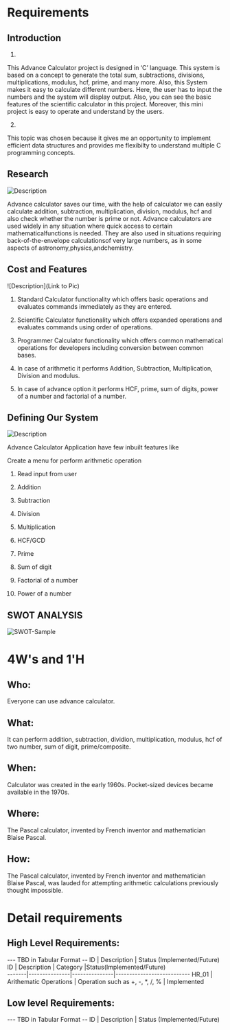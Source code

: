 # Requirements
## Introduction
1. 
This Advance Calculator project is designed in ‘C’ language. This system is based on a concept to generate the total sum, subtractions, divisions, multiplications, modulus, hcf, prime, and many more. Also, this System makes it easy to calculate different numbers. Here, the user has to input the numbers and the system will display output. Also, you can see the basic features of the scientific calculator in this project. Moreover, this mini project is easy to operate and understand by the users. 

2.
This topic was chosen because it gives me an opportunity to implement efficient data structures and provides me flexibilty to understand multiple C programming concepts.

## Research
![Description](https://github.com/anagarjnv889/MiniProject_LT292020/blob/master/1_Requirements/Research.png)



Advance calculator saves our time, with the help of calculator we can easily calculate addition, subtraction, multiplication, division, modulus, hcf and also check whether the number is prime or not.
Advance calculators are used widely in any situation where quick access to certain mathematicalfunctions is needed. They are also used in situations requiring back-of-the-envelope calculationsof very large numbers, as in some aspects of astronomy,physics,andchemistry.  

## Cost and Features
![Description](Link to Pic)
1. Standard Calculator functionality which offers basic operations and evaluates commands      immediately as they are entered.

2. Scientific Calculator functionality which offers expanded operations and evaluates commands using order of operations.

3. Programmer Calculator functionality which offers common mathematical operations for developers including conversion between common bases.

4. In case of arithmetic it performs Addition, Subtraction, Multiplication, Division and modulus.

5. In case of advance option it performs HCF, prime, sum of digits, power of a number and factorial of a number.
## Defining Our System
![Description](https://github.com/anagarjnv889/MiniProject_LT292020/blob/master/1_Requirements/flowchar.png)



Advance Calculator Application have few inbuilt features like  

Create a menu for perform arithmetic operation
1. Read input from user

2. Addition

3. Subtraction

4. Division

5. Multiplication

6. HCF/GCD

7. Prime

8. Sum of digit

9. Factorial of a number

10. Power of a number
## SWOT ANALYSIS
![SWOT-Sample](https://github.com/anagarjnv889/MiniProject_LT292020/blob/master/1_Requirements/SWOT.jpg)

# 4W&#39;s and 1&#39;H

## Who:

Everyone can use advance calculator.

## What:

It can perform addition, subtraction, dividion, multiplication, modulus, hcf of two number, sum of digit, prime/composite.

## When:

Calculator was created in the early 1960s. Pocket-sized devices became available in the 1970s.

## Where:

The Pascal calculator, invented by French inventor and mathematician Blaise Pascal.

## How:

The Pascal calculator, invented by French inventor and mathematician Blaise Pascal, was lauded for attempting arithmetic calculations previously thought impossible.

# Detail requirements
## High Level Requirements:
--- TBD in Tabular Format 
-- ID | Description | Status (Implemented/Future)
ID     |  Description  |  Category     |Status(Implemented/Future)     
-------|---------------|---------------|---------------------------
HR_01 | Arithematic Operations  | Operation such as +, -, *, /, % | Implemented  

##  Low level Requirements:
--- TBD in Tabular Format 
-- ID | Description | Status (Implemented/Future)